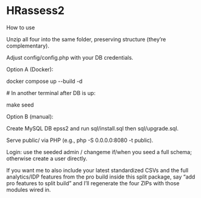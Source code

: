 # HRassess2



How to use



Unzip all four into the same folder, preserving structure (they’re complementary).



Adjust config/config.php with your DB credentials.



Option A (Docker):



docker compose up --build -d

\# In another terminal after DB is up:

make seed





Option B (manual):



Create MySQL DB epss2 and run sql/install.sql then sql/upgrade.sql.



Serve public/ via PHP (e.g., php -S 0.0.0.0:8080 -t public).



Login: use the seeded admin / changeme if/when you seed a full schema; otherwise create a user directly.



If you want me to also include your latest standardized CSVs and the full analytics/IDP features from the pro build inside this split package, say “add pro features to split build” and I’ll regenerate the four ZIPs with those modules wired in.

